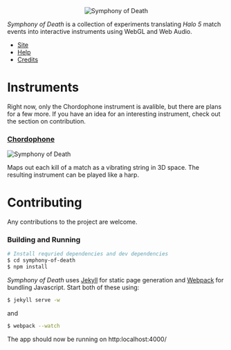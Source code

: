 <div align="center" >
    <img src="https://raw.githubusercontent.com/mattbierner/symphony-of-death/gh-pages/documentation/logo.png" alt="Symphony of Death" />
</div>

*Symphony of Death* is a collection of experiments translating *Halo 5* match events into interactive instruments using WebGL and Web Audio. 

- [Site](http://mattbierner.github.io/Symphony-of-Death)
- [Help](https://github.com/mattbierner/Symphony-of-Death/blob/gh-pages/documentation/help.md)
- [Credits](https://github.com/mattbierner/Symphony-of-Death/blob/gh-pages/documentation/credits.md)

# Instruments
Right now, only the Chordophone instrument is avalible, but there are plans for a few more. If you have an idea for an interesting instrument, check out the section on contribution.

### [Chordophone](http://mattbierner.github.io/Symphony-of-Death/chordophone)

<img src="https://raw.githubusercontent.com/mattbierner/symphony-of-death/gh-pages/images/index/chordophone.png" alt="Symphony of Death" />

Maps out each kill of a match as a vibrating string in 3D space. The resulting instrument can be played like a harp. 


# Contributing
Any contributions to the project are welcome. 

### Building and Running

```sh
# Install requried dependencies and dev dependencies
$ cd symphony-of-death
$ npm install 
```

*Symphony of Death* uses [Jekyll](http://jekyllrb.com) for static page generation and [Webpack](https://github.com/webpack/webpack) for bundling Javascript. Start both of these using:

```sh
$ jekyll serve -w
```

and 

```sh
$ webpack --watch
```

The app should now be running on http:localhost:4000/ 

